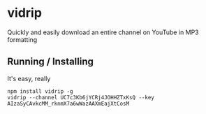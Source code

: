 vidrip
======

Quickly and easily download an entire channel on YouTube in MP3 formatting

## Running / Installing
It's easy, really

    npm install vidrip -g
    vidrip --channel UC7c3Kb6jYCRj4JOHHZTxKsQ --key AIzaSyCAvkcMM_rknmX7a6wWazAAXmEajXtCosM

